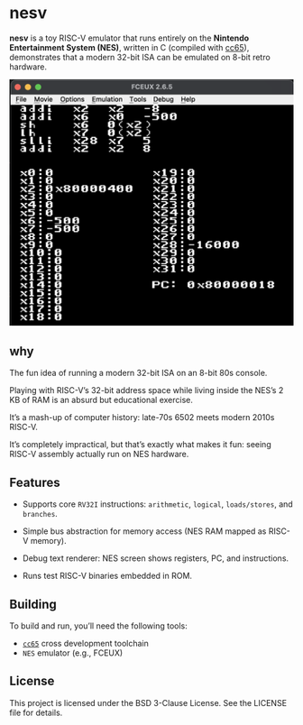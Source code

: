 # nesv
**nesv** is a toy RISC-V emulator that runs entirely on the **Nintendo Entertainment System (NES)**, written in C (compiled with [cc65](https://cc65.github.io/)), demonstrates that a modern 32-bit ISA can be emulated on 8-bit retro hardware.

<img src="assets/nesv.png" alt="image" width="700" height="auto">

## why
The fun idea of running a modern 32-bit ISA on an 8-bit 80s console.

Playing with RISC-V’s 32-bit address space while living inside the NES’s 2 KB of RAM is an absurd but educational exercise.

It’s a mash-up of computer history: late-70s 6502 meets modern 2010s RISC-V.

It’s completely impractical, but that’s exactly what makes it fun: seeing RISC-V assembly actually run on NES hardware.

## Features
- Supports core `RV32I` instructions: `arithmetic`, `logical`, `loads/stores`, and `branches`.

- Simple bus abstraction for memory access (NES RAM mapped as RISC-V memory).

- Debug text renderer: NES screen shows registers, PC, and instructions.

- Runs test RISC-V binaries embedded in ROM.

## Building
To build and run, you’ll need the following tools:

- [`cc65`](https://cc65.github.io/) cross development toolchain
- `NES` emulator (e.g., FCEUX)

## License
This project is licensed under the BSD 3-Clause License. See the LICENSE file for details.

